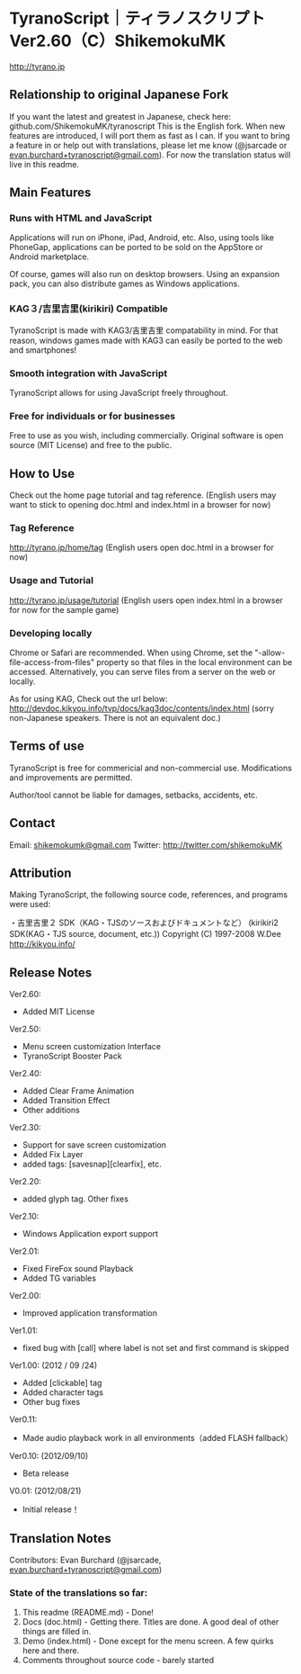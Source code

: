 # TyranoScript｜ティラノスクリプト　Ver2.60（C）ShikemokuMK
http://tyrano.jp

## Relationship to original Japanese Fork

If you want the latest and greatest in Japanese, check here: github.com/ShikemokuMK/tyranoscript
This is the English fork. When new features are introduced, I will port them as fast as I can. If you want to bring a feature in or help out with translations, please let me know (@jsarcade or evan.burchard+tyranoscript@gmail.com). For now the translation status will live in this readme.

## Main Features

### Runs with HTML and JavaScript
Applications will run on iPhone, iPad, Android, etc.
Also, using tools like PhoneGap, applications can be ported to be sold on the AppStore or Android marketplace.

Of course, games will also run on desktop browsers.
Using an expansion pack, you can also distribute games as Windows applications.

### KAG３/吉里吉里(kirikiri) Compatible
TyranoScript is made with KAG3/吉里吉里 compatability in mind.
For that reason, windows games made with KAG3 can easily be ported to the web and smartphones!

### Smooth integration with JavaScript
TyranoScript allows for using JavaScript freely throughout.

### Free for individuals or for businesses
Free to use as you wish, including commercially.
Original software is open source (MIT License) and free to the public.

## How to Use

Check out the home page tutorial and tag reference.
(English users may want to stick to opening doc.html and index.html in a browser for now)

### Tag Reference
http://tyrano.jp/home/tag
(English users open doc.html in a browser for now)

### Usage and Tutorial
http://tyrano.jp/usage/tutorial
(English users open index.html in a browser for now for the sample game)

### Developing locally
Chrome or Safari are recommended.
When using Chrome, set the "-allow-file-access-from-files" property so that files in the local environment can be accessed.  Alternatively, you can serve files from a server on the web or locally.

As for using KAG, Check out the url below:
http://devdoc.kikyou.info/tvp/docs/kag3doc/contents/index.html
(sorry non-Japanese speakers.  There is not an equivalent doc.)

## Terms of use
TyranoScript is free for commericial and non-commercial use.  Modifications and improvements are permitted.

Author/tool cannot be liable for damages, setbacks, accidents, etc.

## Contact
Email: shikemokumk@gmail.com
Twitter: http://twitter.com/shikemokuMK

## Attribution
Making TyranoScript, the following source code, references, and programs were used:

・吉里吉里２ SDK（KAG・TJSのソースおよびドキュメントなど）
(kirikiri2 SDK(KAG・TJS source, document, etc.))
Copyright (C) 1997-2008 W.Dee
http://kikyou.info/


## Release Notes

Ver2.60: 
- Added MIT License

Ver2.50:
- Menu screen customization Interface
- TyranoScript Booster Pack

Ver2.40:
- Added Clear Frame Animation
- Added Transition Effect
- Other additions

Ver2.30:
- Support for save screen customization
- Added Fix Layer
- added tags: [savesnap][clearfix], etc.

Ver2.20:
- added glyph tag. Other fixes

Ver2.10:
- Windows Application export support

Ver2.01:
- Fixed FireFox sound Playback
- Added TG variables

Ver2.00:
- Improved application transformation

Ver1.01:
- fixed bug with [call] where label is not set and first command is skipped

Ver1.00: (2012 / 09 /24)

- Added [clickable] tag
- Added character tags
- Other bug fixes

Ver0.11:
- Made audio playback work in all environments（added FLASH fallback）

Ver0.10: (2012/09/10)
- Beta release

V0.01: (2012/08/21)
- Initial release！

## Translation Notes

Contributors: Evan Burchard (@jsarcade, evan.burchard+tyranoscript@gmail.com)

### State of the translations so far:
1. This readme (README.md) - Done!
2. Docs (doc.html) - Getting there.  Titles are done.  A good deal of other things are filled in.
3. Demo (index.html) - Done except for the menu screen.  A few quirks here and there. 
4. Comments throughout source code - barely started
